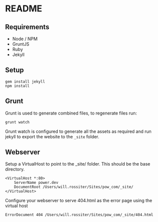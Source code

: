 # README

## Requirements

- Node / NPM
- GruntJS
- Ruby
- Jekyll

## Setup
	
	gem install jekyll
	npm install

## Grunt

Grunt is used to generate combined files, to regenerate files run: 

	grunt watch

Grunt watch is configured to generate all the assets as required and run jekyll
to export the website to the `_site` folder.

## Webserver

Setup a VirtualHost to point to the _site/ folder. This should be the base 
directory. 

	<VirtualHost *:80>
		ServerName power.dev
		DocumentRoot /Users/will.rossiter/Sites/pow_com/_site/
	</VirtualHost>

Configure your webserver to serve 404.html as the error page using the virtual
host

	ErrorDocument 404 /Users/will.rossiter/Sites/pow_com/_site/404.html